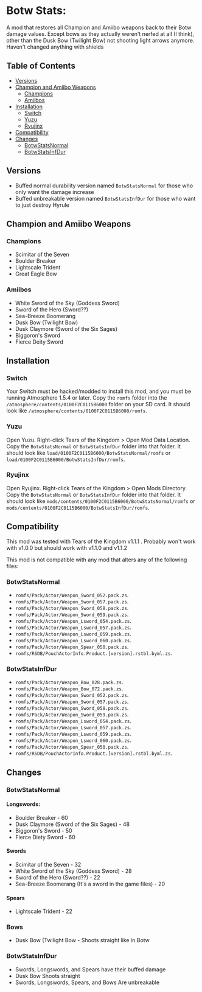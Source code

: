 # Botw Stats:
A mod that restores all Champion and Amiibo weapons back to their Botw damage values.
Except bows as they actually weren't nerfed at all (I think), other than the Dusk Bow (Twilight Bow) not shooting light arrows anymore.
Haven't changed anything with shields

## Table of Contents

- [Versions](#versions)
- [Champion and Amiibo Weapons](#championandamiiboweapons)
   - [Champions](#champions)
   - [Amiibos](#amiibos)
- [Installation](#installation)
  - [Switch](#switch)
  - [Yuzu](#yuzu)
  - [Ryujinx](#ryujinx)
- [Compatibility](#compatibility)
- [Changes](#changes)
   - [BotwStatsNormal](#botwstatsnormal)
   - [BotwStatsInfDur](#botwstatsinfdur)

## Versions

- Buffed normal durability version named `BotwStatsNormal` for those who only want the damage increase
- Buffed unbreakable version named `BotwStatsInfDur` for those who want to just destroy Hyrule

## Champion and Amiibo Weapons

### Champions

- Scimitar of the Seven
- Boulder Breaker
- Lightscale Trident
- Great Eagle Bow

### Amiibos

- White Sword of the Sky (Goddess Sword)
- Sword of the Hero (Sword??)
- Sea-Breeze Boomerang
- Dusk Bow (Twilight Bow)
- Dusk Claymore (Sword of the Six Sages)
- Biggoron's Sword
- Fierce Deity Sword

## Installation

### Switch

Your Switch must be hacked/modded to install this mod, and you must be running
Atmosphere 1.5.4 or later. Copy the `romfs` folder into the
`/atmosphere/contents/0100F2C0115B6000` folder on your SD card. It should look
like `/atmosphere/contents/0100F2C0115B6000/romfs`.

### Yuzu

Open Yuzu. Right-click Tears of the Kingdom > Open Mod Data Location. Copy the
`BotwStatsNormal` or `BotwStatsInfDur` folder into that folder. It should look like
`load/0100F2C0115B6000/BotwStatsNormal/romfs` or `load/0100F2C0115B6000/BotwStatsInfDur/romfs`.

### Ryujinx

Open Ryujinx. Right-click Tears of the Kingdom > Open Mods Directory. Copy the
`BotwStatsNormal` or `BotwStatsInfDur` folder into that folder. It should look like
`mods/contents/0100F2C0115B6000/BotwStatsNormal/romfs` or `mods/contents/0100F2C0115B6000/BotwStatsInfDur/romfs`.

## Compatibility

This mod was tested with Tears of the Kingdom v1.1.1 . Probably won't work with v1.0.0 but should work with v1.1.0 and v1.1.2

This mod is not compatible with any mod that alters any of the following files:
### BotwStatsNormal
- `romfs/Pack/Actor/Weapon_Sword_052.pack.zs`.
- `romfs/Pack/Actor/Weapon_Sword_057.pack.zs`.
- `romfs/Pack/Actor/Weapon_Sword_058.pack.zs`.
- `romfs/Pack/Actor/Weapon_Sword_059.pack.zs`.
- `romfs/Pack/Actor/Weapon_Lsword_054.pack.zs`.
- `romfs/Pack/Actor/Weapon_Lsword_057.pack.zs`.
- `romfs/Pack/Actor/Weapon_Lsword_059.pack.zs`.
- `romfs/Pack/Actor/Weapon_Lsword_060.pack.zs`.
- `romfs/Pack/Actor/Weapon_Spear_050.pack.zs`.
- `romfs/RSDB/PouchActorInfo.Product.[version].rstbl.byml.zs`.
### BotwStatsInfDur
- `romfs/Pack/Actor/Weapon_Bow_028.pack.zs`.
- `romfs/Pack/Actor/Weapon_Bow_072.pack.zs`.
- `romfs/Pack/Actor/Weapon_Sword_052.pack.zs`.
- `romfs/Pack/Actor/Weapon_Sword_057.pack.zs`.
- `romfs/Pack/Actor/Weapon_Sword_058.pack.zs`.
- `romfs/Pack/Actor/Weapon_Sword_059.pack.zs`.
- `romfs/Pack/Actor/Weapon_Lsword_054.pack.zs`.
- `romfs/Pack/Actor/Weapon_Lsword_057.pack.zs`.
- `romfs/Pack/Actor/Weapon_Lsword_059.pack.zs`.
- `romfs/Pack/Actor/Weapon_Lsword_060.pack.zs`.
- `romfs/Pack/Actor/Weapon_Spear_050.pack.zs`.
- `romfs/RSDB/PouchActorInfo.Product.[version].rstbl.byml.zs`.

## Changes
### BotwStatsNormal

#### Longswords:
- Boulder Breaker - 60
- Dusk Claymore (Sword of the Six Sages) - 48
- Biggoron's Sword - 50
- Fierce Diety Sword - 60

#### Swords
- Scimitar of the Seven - 32
- White Sword of the Sky (Goddess Sword) - 28
- Sword of the Hero (Sword??) - 22
- Sea-Breeze Boomerang (It's a sword in the game files) - 20

#### Spears
- Lightscale Trident - 22

### Bows
- Dusk Bow (Twilight Bow - Shoots straight like in Botw

### BotwStatsInfDur
- Swords, Longswords, and Spears have their buffed damage
- Dusk Bow Shoots straight
- Swords, Longswords, Spears, and Bows Are unbreakable
